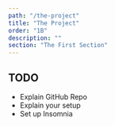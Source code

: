 ```yaml
---
path: "/the-project"
title: "The Project"
order: "1B"
description: ""
section: "The First Section"
---
```


## TODO

- Explain GitHub Repo
- Explain your setup
- Set up Insomnia
